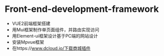 # Front-end-development-framework
* VUE2前端框架搭建
* 用Mui框架制作单页面组件，并路由实现访问
* 用Element-ui框架设计基于PC端的网站设计
* 安装Mpvue框架
* 在https://www.dcloud.io/下载商城插件
